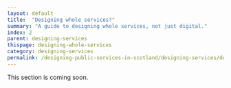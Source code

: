 ```yaml
---
layout: default
title:  "Designing whole services?"
summary: "A guide to designing whole services, not just digital."
index: 2
parent: designing-services
thispage: designing-whole-services
category: designing-services
permalink: /designing-public-services-in-scotland/designing-services/designing-whole-services/
---
```


This section is coming soon.
